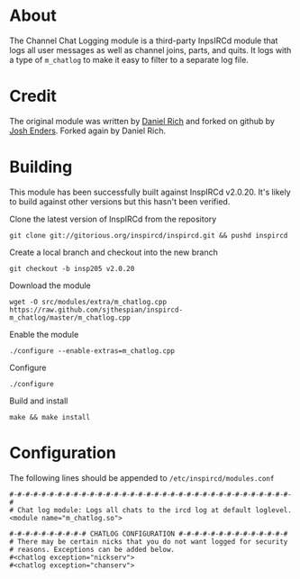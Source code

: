 About
=====

The Channel Chat Logging module is a third-party InpsIRCd module that logs all
user messages as well as channel joins, parts, and quits. It logs with a type
of `m_chatlog` to make it easy to filter to a separate log file.

Credit
======

The original module was written by [Daniel Rich](mailto:drich@employees.org)
and forked on github by [Josh Enders](mailto:josh.enders@gmail.com).
Forked again by Daniel Rich.

Building
=========

This module has been successfully built against InspIRCd v2.0.20. It's likely
to build against other versions but this hasn't been verified.

Clone the latest version of InspIRCd from the repository

    git clone git://gitorious.org/inspircd/inspircd.git && pushd inspircd

Create a local branch and checkout into the new branch

    git checkout -b insp205 v2.0.20

Download the module

    wget -O src/modules/extra/m_chatlog.cpp https://raw.github.com/sjthespian/inspircd-m_chatlog/master/m_chatlog.cpp

Enable the module

    ./configure --enable-extras=m_chatlog.cpp

Configure

    ./configure

Build and install

    make && make install

Configuration
=============

The following lines should be appended to `/etc/inspircd/modules.conf`

    #-#-#-#-#-#-#-#-#-#-#-#-#-#-#-#-#-#-#-#-#-#-#-#-#-#-#-#-#-#-#-#-#-#-#-#
    # Chat log module: Logs all chats to the ircd log at default loglevel.
    <module name="m_chatlog.so">
    
    #-#-#-#-#-#-#-#-#-# CHATLOG CONFIGURATION #-#-#-#-#-#-#-#-#-#-#-#-#-#
    # There may be certain nicks that you do not want logged for security
    # reasons. Exceptions can be added below.
    #<chatlog exception="nickserv">
    #<chatlog exception="chanserv">
